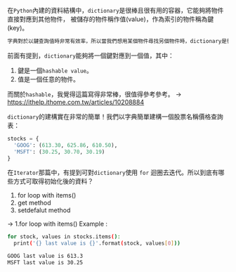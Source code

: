 在`Python`內建的資料結構中，`dictionary`是很棒且很有用的容器，它能夠將物件直接對應到其他物件，
被儲存的物件稱作值(value)，作為索引的物件稱為鍵(key)。
```bash
字典對於以鍵查詢值時非常有效率，所以當我們想用某個物件尋找另個物件時，dictionary是很好的選擇！
```
前面有提到，`dictionary`能夠將一個鍵對應到一個值，其中：
1. 鍵是一個`hashable value`。
2. 值是一個任意的物件。

而關於`hashable`，我覺得這篇寫得非常棒，很值得參考參考。
-> https://ithelp.ithome.com.tw/articles/10208884

`dictionary`的建構實在非常的簡單！我們以字典簡單建構一個股票名稱價格查詢表：
```python
stocks = {
  'GOOG': (613.30, 625.86, 610.50),
  'MSFT': (30.25, 30.70, 30.19)
}
```

在`Iterator`那篇中，有提到可對`dictionary`使用 `for` 迴圈去迭代。所以到底有哪些方式可取得初始化後的資料？
1. for loop with items()
2. get method
3. setdefalut method

-> 1.for loop with items()
Example :
```bash
for stock, values in stocks.items():
  print('{} last value is {}'.format(stock, values[0]))

GOOG last value is 613.3
MSFT last value is 30.25
```
